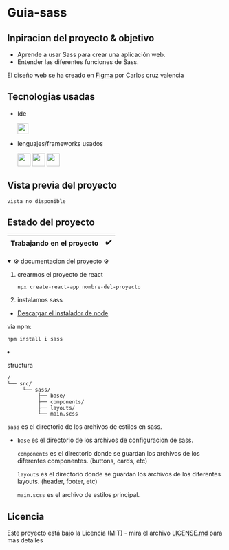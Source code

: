 # Guia-sass

## Inpiracion del proyecto & objetivo

- Aprende a usar Sass para crear una aplicación web.
- Entender las diferentes funciones de Sass.

El diseño web se ha creado en [Figma](https://www.figma.com/file/kP0SJhf4iDDa9kAzsz1LM1/Github-projects?node-id=0%3A1) por Carlos cruz valencia

## Tecnologias usadas

- Ide
    <!-- visual studio code -->
    <code><img height="25" src="https://img.shields.io/badge/Visual_Studio_Code-0078D4?style=for-the-badge&logo=visual%20studio%20code&logoColor=white"></code>

- lenguajes/frameworks usados
    <!-- bootstrap -->
    <!-- html -->
    <code><img height="30" src="https://img.shields.io/badge/HTML5-E34F26?style=for-the-badge&logo=html5&logoColor=white"></code><!-- css -->
    <code><img height="30" src="https://img.shields.io/badge/CSS3-1572B6?style=for-the-badge&logo=css3&logoColor=white"></code><!-- sass -->
    <code><img height="30" src="https://img.shields.io/badge/Sass-CC6699?style=for-the-badge&logo=sass&logoColor=white"></code>

## Vista previa del proyecto

``vista no disponible``
<!-- <img src="project-preview.png" aling="center"></img> -->
<!-- <img src="project-preview.gif" aling="center"></img> -->

## Estado del proyecto

|Trabajando en el proyecto|✔️|
| -------------------------- | :----------------: |

<!-- <details> el desplegable estara desactivado -->
<!-- <details open> el desplegable estara activo -->

<details open >
<summary>⚙️ documentacion del proyecto ⚙️</summary>

1. crearmos el proyecto de react
   
   ```npx create-react-app nombre-del-proyecto```

2. instalamos sass 
   
    </details>   

    - [Descargar el instalador de node](https://nodejs.org/es/)

    via npm:

    ```
    npm install i sass
    ```

3. structura
    ```text
    /
    └── src/
         └── sass/
              ├── base/
              ├── components/
              ├── layouts/
              └── main.scss
    ```

    ``sass`` es el directorio de los archivos de estilos en sass.
    
    - ``base`` es el directorio de los archivos de configuracion de sass.

      ``components`` es el directorio donde se guardan los archivos de los diferentes componentes. (buttons, cards, etc)

      ``layouts`` es el directorio donde se guardan los archivos de los diferentes layouts. (header, footer, etc)

      ``main.scss`` es el archivo de estilos principal.

</details >



<!-- └── / ├── │ -->


## Licencia

Este proyecto está bajo la Licencia (MIT) - mira el archivo [LICENSE.md](LICENSE.md)  para mas detalles

<!-- ## !codigo temporal¡
## git update code
```shell
git add -A && git commit -a -m \"update\" && git push
```

## sass compiler code
```shell
sass -w --style compressed assets/styles/sass/main.scss assets/styles/css/main.css
``` -->

<!-- emojis  -->
<!-- https://tutorialmarkdown.com/emojis -->

